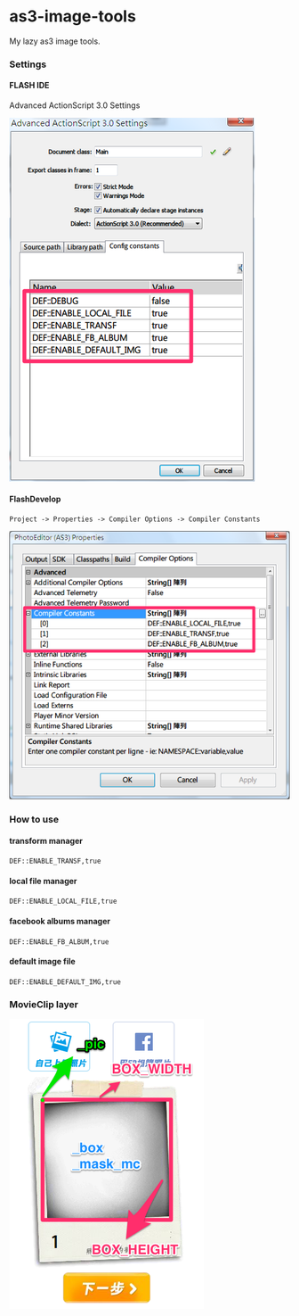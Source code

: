 as3-image-tools
===============

My lazy as3 image tools.

### Settings
#### FLASH IDE
Advanced ActionScript 3.0 Settings

![IDE](https://raw.githubusercontent.com/wwwins/as3-image-tools/master/screenshots/pic_000.png)

#### FlashDevelop
`Project -> Properties -> Compiler Options -> Compiler Constants`

![Flashdevelop](https://raw.githubusercontent.com/wwwins/as3-image-tools/master/screenshots/pic_001.png)

### How to use
#### transform manager
`DEF::ENABLE_TRANSF,true`

#### local file manager
`DEF::ENABLE_LOCAL_FILE,true`

#### facebook albums manager
`DEF::ENABLE_FB_ALBUM,true`

#### default image file
`DEF::ENABLE_DEFAULT_IMG,true`

### MovieClip layer
![Layer](https://raw.githubusercontent.com/wwwins/as3-image-tools/master/screenshots/pic_002.png)
